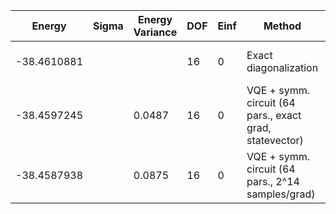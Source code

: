 | Energy      | Sigma | Energy Variance | DOF | Einf | Method                                                  | Reference |
|-------------|-------|-----------------|-----|------|---------------------------------------------------------|-----------|
| -38.4610881 |       |                 | 16  | 0    | Exact diagonalization                                   | TODO: own code (ED) |
| -38.4597245 |       | 0.0487          | 16  | 0    | VQE + symm. circuit (64 pars., exact grad, statevector) | TODO: ask Nikita |
| -38.4587938 |       | 0.0875          | 16  | 0    | VQE + symm. circuit (64 pars., 2^14 samples/grad)       | TODO: ask Nikita |
